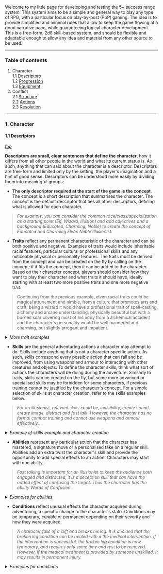 Welcome to my little page for developing and testing the 5+ success range system. This system aims to be a simple and general way to play any type of RPG, with a particular focus on play-by-post (PbP) gaming. The idea is to provide simplified and minimal rules that allow to keep the game flowing at a good narrative pace, while guaranteeing logical character development. This is a free-form, 2d6 skill-based system, and should be flexible and adaptable enough to allow any idea and material from any other source to be used.  

___  
  
  
### Table of contents

1. Character  
  1.1 [Descriptors](#11-descriptors)  
  1.2 [Progression](#12-progression)  
  1.3 [Equipment](#13-equipment)  
2. Conflict  
  2.1 [Structure](#21-structure)  
  2.2 [Actions](#22-actions)  
  2.3 [Resolution](#23-resolution)  

___

### 1. Character

#### 1.1 Descriptors
*[top]()*

**Descriptors are small, clear sentences that define the character**, how it differs from all other people in the world and what its current status is. As such, anything that can said about the character is a descriptor. Descriptors are free-form and limited only by the setting, the player's imagination and a hint of good sense. Descriptors can be understood more easily by dividing them into meaningful groups:  
  
  * **The only descriptor required at the start of the game is the concept**. The concept is a short description that summarises the character. The concept is the default descriptor that ties all other descriptors, defining what is allowed for each character.  
  > *For example, you can consider the common race/class/specialization as a starting point (Elf, Wizard, Illusion) and add adjectives and a background (Educated, Charming, Noble) to create the concept of Educated and Charming Elven Noble Illusionist*.
  
  * **Traits** reflect any permanent characteristic of the character and can be both positive and negative. Examples of traits would include inheritable racial features, particular cultural or professional skills and any noticeable physical or personality features. The traits must be derived from the concept and can be created on the fly by calling on the concept: if it fits the concept, then it can be added to the character. Based on their character concept, players should consider how they want to play their character and what traits it should have, ideally starting with at least two more positive traits and one more negative trait. 
  > Continuing from the previous example, elven racial traits could be magical attunement and nimble, from a culture that promotes arts and craft, being a wizard it would have a professional trait of spell-casting, alchemy and arcane understanding, physically beautiful but with a burned scar covering most of his body from a alchemical accident and the character's personality would be well mannered and charming, but slightly arrogant and impatient.  
<details><summary><i>More trait examples</i></summary>
  <i>The following examples are simple trait descriptors. Players should try to elaborate further their own descriptors, particularly how and when they can be an advantage or a disadvantage. <br>
  &nbsp;&nbsp;<u>Racial:</u> Tough, Magic resistance, Flexible, Nimble, Fire Breath, Poison resistance, Shape-shifter, Clockwork, Mind-reader, etc. <br>
  &nbsp;&nbsp;<u>Cultural:</u> Stone cutting, Magic training, Warmongering, Loyalty, Merchant, Spacefarer, etc. <br>
  &nbsp;&nbsp;<u>Professional:</u> Druid, Thief, Spy, Medic, Hacker, Pilot, Necromancer, etc. <br>
  &nbsp;&nbsp;<u>Physical:</u> Beautiful, Outlandish, Scared, Blind, Weak, Badly dressed, etc. <br>
  &nbsp;&nbsp;<u>Personality:</u> Easy going, Aggressive, Well mannered, Vengeful, Stoic, Naysayer, Submissive, etc.</i>
  <br>&nbsp;
</details>  
  
  * **Skills** are the general adventuring actions a character may attempt to do. Skills include anything that is not a character specific action. As such, skills correspond every possible action that can fail and be improved, from using weapons and armour to interacting with other creatures and objects. To define the character skills, think what sort of actions the characters will be doing during the adventure. Similarly to traits, skills can be created on the fly, but some more advanced or specialised skills may be forbidden for some characters, if previous training cannot be justified by the character's concept. For a simple selection of skills at character creation, refer to the skills examples below.  
  > *For an illusionist, relevant skills could be, invisibility, create sound, create image, distract and fast talk. However, the character has no formal combat training and cannot use weapons and armour effectively.*. 
<details><summary><i>Example of skills example and character creation</i></summary>
  &nbsp;&nbsp;<i>Select 2 skills from each of the following blocks. You are allowed to switch from one block to another, to a maximum of 4 skills per block. Set all the chosen skills to level 1.</i>
  <blockquote>
    <details>
      <summary><b>Combat skills</b>: Use of weapons and armour as well as tactical evaluations.</summary>
      <i><u>Weapons:</u> Sword, Spear, Crossbow, Axe, Hammer, Bow, Halberd, Sword, Club, etc. <br>
      <u>Armour:</u> Padded armour, Leather armour, Hide armour, Chain mail, Scale mail, Breastplate, Ring Mail, Full plate, etc. <br>
      <u>Tactical:</u> Feint, Disarm, Grapple, Knock, Push, Use terrain, Distract, Taunt, etc.</i><br>
    </details>
    <details>
      <summary><b>Magic/Technological skills</b>: Understanding the complexities of using supernatural powers or advanced technology. </summary>
      <i><u>Magic:</u> Elemental magic, Power Gathering, Shield, Magic Resistance, Counter magic, Enchant, Enhance, Ritual casting, Mind control, Illusion magic, etc. </i><br>
      <i><u>Technology:</u> Laser weapons, Power armour, Spacecraft, Alien technology, Plasma weapons, Holograms, etc. </i><br>
    </details>
  </blockquote><br>
  
  <blockquote>
    <details>
      <summary><b>Movement skills</b>: Use body movement, dexterity and strength in demanding or risky ways. </summary>
      <i><u>Endurance:</u> Run, Jump, Fly, Swim, Borrow, Climb, Brachiate, etc.<br>
      <u>Reflex:</u> Evade, Dodge, Tumble, Contortionist, Escape Artist, Balance, etc.<br>
      <u>Discretion:</u> Sleight Of Hand, Stealth, Hide, Move Silently, Secret gesture, Tailing, Countermeasures, etc.</i><br>
    </details>
    <details>
      <summary><b>Manipulation skills</b>: Interact with, manipulate and change objects. </summary>
      <i><u>Change:</u> Force, Apply Strength, Disable Device, Disarm Trap, Sabotage, Lock pick, etc.</i><br>
      <i><u>Interact:</u> Use Tools, Appraise, Use Magic Device, Use Rope, etc. </i><br>
    </details>   
  </blockquote><br>
  
  <blockquote>
    <details>
      <summary><b>Social skills</b>: Interact with other sentient creatures to change their perception, opinions and attitudes.</summary>
      <i> <u>Perception:</u> Deception, Bluff, Trickery, Fast Talk, Whisper, Rumour-Mongering, etc. <br>
      <u>Opinion:</u> Diplomacy, Persuasion, Command, Leadership,Intimidation, Gather Information etc. <br>
      <u>Attitude:</u> Seduction, Handle Animal, Bribery, Bargaining, etc. </i><br>
    </details>
    <details>
      <summary><b>Perception skills</b>: Use of senses, instinct and intuition to notice something. </summary>
      <i><u>Passive senses:</u> Spot, Listening, Touching, Tasting, Smelling, Low-light vision, Darkvision, Concentration, etc.<br>
     <u>Enhanced senses:</u> Chemical detection, Sense vibrations, Sense magic, Sense life, Sense magnetic fields, etc.<br>
      <u>Active search:</u> Sense Motive, Insight, Patrol, Vigilant, Search, Reading Body, Lip-reading, Investigation, Eavesdropping, etc.</i><br>
    </details>
  </blockquote><br>
  
  <blockquote>
    <details>
      <summary><b>Knowledge skills</b>: Knowing, remembering and understanding information previously studied.</summary>
      <i><u>Wilderness:</u> Herbalist, Survival, Weather-lore, Hunting, Navigation, Camping, etc. <br>
      <u>Academic:</u> Arcane, Potions, Enchantments, Theology, History, etc. <br>
      <u>Linguistics:</u> Languages, Runes, Decipher Script, etc. <br>
      <u>Professional:</u> Alchemy, Metallurgy, Clockwork, etc. </i><br>
    </details>
    <details>
      <summary><b>Technical skills</b>: Any type of skills related to a profession, background or speciality. </summary>
      <i><u>Thief:</u> Impersonation, Gambling, Forgery, Disguise, Counterfeiting, etc.<br>
      <u>Medic:</u> First Aid, Medicine, Heal, Surgery, etc.<br>
      <u>Vehicle:</u> Piloting, Sailing, Drive, Operate, Ride, etc.<br>
      <u>Crafts:</u> Cartography, Calligraphy, Gunnery, Blacksmithing, Brewing, Baking, Enchanting, Spell-craft, etc.<br>
      <u>Artist:</u> Graphic Arts, Painting, Poetry, Sing, Perform, Dance, Acting, Improvisation, etc.</i><br>
    </details>
  </blockquote>
</details>  
  
  * **Abilities** represent any particular action that the character has mastered, a signature move or a personalised take on a regular skill. Abilities add an extra twist the character's skill and provide the opportunity to add special effects to an action. Characters may start with one ability.
  > *Fast talking is important for an illusionist to keep the audience both engaged and distracted, it is a deception skill that can have the added effect of confusing the target. Thus the character has the ability Words of Confusion*. 
<details><summary><i>Examples for abilities</i></summary>
  &nbsp;&nbsp;<i><u>Counter attack:</u> counter attack on successful defence. <br>
  &nbsp;&nbsp;<u>Freezing Bolt:</u> add freezing effect to a ice spell. <br>
  &nbsp;&nbsp;<u>Fire Ball:</u> add shape to a fire spell. <br>
  &nbsp;&nbsp;<u>Noble Families:</u> add knowledge of Noble lineages. <br>
  &nbsp;&nbsp;<u>Magic Brawling:</u> add magic effect to unarmed attacks <br>
  &nbsp;&nbsp;<u>Aim:</u> Make ranged attacks more precise. <br>
  &nbsp;&nbsp;<u>Optimization:</u> Calculate the optimal strategy to outmanoeuvre the enemy.</i>
  <br>&nbsp;
</details>  
  
  * **Conditions** reflect unusual effects the character acquired during adventuring, a specific change to the character's state. Conditions may be temporary, curable or permanent depending on their severity and how they were acquired.  
  > *A character falls of a cliff and breaks his leg. It is decided that the broken leg condition can be healed with a the medical intervention. If the intervention is successful, the broken leg condition is now temporary, and requires only some time and rest to be removed. However, if the medical treatment is provided by someone unskilled, it may results in permanent injury.*
<details><summary><i>Examples for conditions</i></summary>
  &nbsp;&nbsp;<i><u>Poisoned:</u> The character is physically ill and weak. <br>
  &nbsp;&nbsp;<u>Paralysed:</u> The character cannot move or act. <br>
  &nbsp;&nbsp;<u>Asleep:</u> The character is unaware of his surroundings. <br>
  &nbsp;&nbsp;<u>Silenced:</u> The character cannot produce meaningful words and sounds. <br>
  &nbsp;&nbsp;<u>Hidden: </u>The character cannot be seen.<br>
  &nbsp;&nbsp;<u>Optimal position:</u> The character as an advantage on the target due to his positioning.</i>
  <br>&nbsp;
  </details>  

